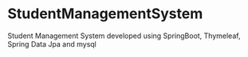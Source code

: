 # StudentManagementSystem
Student Management System developed using SpringBoot, Thymeleaf, Spring Data Jpa and mysql
